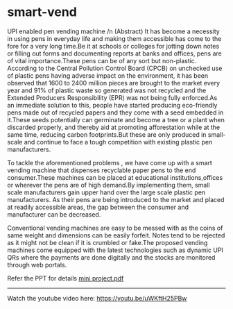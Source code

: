 # smart-vend
UPI enabled pen vending machine /n
(Abstract)
It has become a necessity in using pens in everyday life and making them accessible has come to the fore for a very long time.Be it at schools or colleges for jotting down notes or filling out forms and documenting reports at banks and offices, pens are of vital importance.These pens can be of any sort but non-plastic. According to the Central Pollution Control Board (CPCB) on unchecked use of plastic pens having adverse impact on the environment, it has been observed that 1600 to 2400 million pieces are brought to the market every year and 91% of plastic waste so generated was not recycled and the Extended Producers Responsibility (EPR) was not being fully enforced.As an immediate solution to this, people have started producing eco-friendly pens made out of recycled papers and they come with a seed embedded in it.These seeds potentially can germinate and become a tree or a plant when discarded properly, and thereby aid at promoting afforestation while at the same time, reducing carbon footprints.But these are only produced  in small-scale and continue to face a tough competition with existing plastic pen manufacturers. 

To tackle the aforementioned problems , we have come up with a smart vending machine that dispenses recyclable paper pens to the end consumer.These machines can be placed at educational institutions,offices or wherever the pens are of high demand.By implementing them, small scale manufacturers gain upper hand over the large scale plastic pen manufacturers.  As their pens are being introduced to the market and placed at readily accessible areas, the gap between the consumer and manufacturer can be  decreased.

Conventional vending machines are easy to be messed with as the coins of same weight and dimensions can be easily forfeit. Notes tend to be rejected as it might not be clean if it is crumbled or fake.The proposed vending machines come equipped with the latest technologies such as dynamic UPI QRs  where the payments are done digitally and the stocks are monitored through web portals.

Refer the PPT for details
[mini project.pdf](https://github.com/Shafi852/smart-vend/files/9254866/mini.project.pdf)
____________________________________________________________________________________________________________________

Watch the youtube video here: https://youtu.be/uWKftH25PBw

